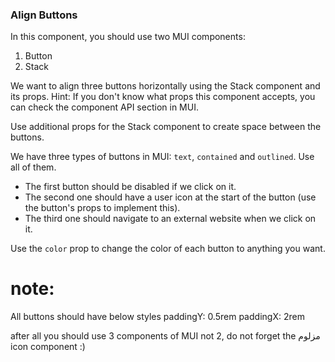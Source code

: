 ### Align Buttons

In this component, you should use two MUI components:

1. Button
2. Stack

We want to align three buttons horizontally using the Stack component and its props.
Hint: If you don't know what props this component accepts, you can check the component API section in MUI.

Use additional props for the Stack component to create space between the buttons.

We have three types of buttons in MUI: `text`, `contained` and `outlined`. Use all of them.

- The first button should be disabled if we click on it.
- The second one should have a user icon at the start of the button (use the button's props to implement this).
- The third one should navigate to an external website when we click on it.

Use the `color` prop to change the color of each button to anything you want.

# note:

All buttons should have below styles
paddingY: 0.5rem
paddingX: 2rem

after all you should use 3 components of MUI not 2, do not forget the مزلوم icon component :)
